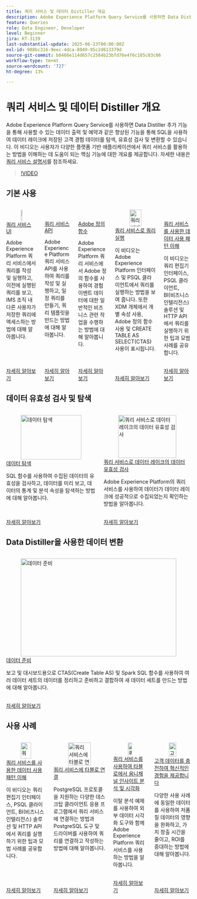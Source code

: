 ```yaml
---
title: 쿼리 서비스 및 데이터 Distiller 개요
description: Adobe Experience Platform Query Service를 사용하면 Data Distiller 추가 기능을 통해 사용할 수 있는 데이터 출력 및 예약과 같은 향상된 기능을 통해 SQL을 사용하여 데이터 레이크에 저장된 고객 경험 데이터를 탐색, 유효성 검사 및 변환할 수 있습니다. 이 비디오는 사용자가 다양한 플랫폼 기반 애플리케이션에서 쿼리 서비스를 활용하는 방법을 이해하는 데 도움이 되는 핵심 기능에 대한 개요를 제공합니다.
feature: Queries
role: Data Engineer, Developer
level: Beginner
jira: KT-3139
last-substantial-update: 2025-06-23T00:00:00Z
exl-id: 988bc316-9eec-4dca-8049-95c2d613379d
source-git-commit: b0466e114d657c2584b23bfd76e4f6c185c83c06
workflow-type: tm+mt
source-wordcount: '727'
ht-degree: 13%

---
```


# 쿼리 서비스 및 데이터 Distiller 개요

Adobe Experience Platform Query Service를 사용하면 Data Distiller 추가 기능을 통해 사용할 수 있는 데이터 출력 및 예약과 같은 향상된 기능을 통해 SQL을 사용하여 데이터 레이크에 저장된 고객 경험 데이터를 탐색, 유효성 검사 및 변환할 수 있습니다. 이 비디오는 사용자가 다양한 플랫폼 기반 애플리케이션에서 쿼리 서비스를 활용하는 방법을 이해하는 데 도움이 되는 핵심 기능에 대한 개요를 제공합니다. 자세한 내용은 [쿼리 서비스 설명서](https://experienceleague.adobe.com/ko/docs/experience-platform/query/home)를 참조하세요.

>[!VIDEO](https://video.tv.adobe.com/v/29795?learn=on&enablevpops)

## 기본 사용

<!-- CARDS
* query-service-ui.md
* query-service-api.md
* adobe-defined-functions.md
* run-queries.md
* understanding-data-usage-patterns-with-query-service.md
-->
<!-- START CARDS HTML - DO NOT MODIFY BY HAND -->
<div class="columns">
    <div class="column is-half-tablet is-half-desktop is-one-third-widescreen" aria-label="Query Service UI">
        <div class="card" style="height: 100%; display: flex; flex-direction: column; height: 100%;">
            <div class="card-image">
                <figure class="image x-is-16by9">
                    <a href="query-service-ui.md" title="쿼리 서비스 UI" target="_blank" rel="referrer">
                        <img class="is-bordered-r-small" src="https://video.tv.adobe.com/v/333403?format=jpeg&nocache=1740415310696" alt="쿼리 서비스 UI"
                             style="width: 100%; aspect-ratio: 16 / 9; object-fit: cover; overflow: hidden; display: block; margin: auto;">
                    </a>
                </figure>
            </div>
            <div class="card-content is-padded-small" style="display: flex; flex-direction: column; flex-grow: 1; justify-content: space-between;">
                <div class="top-card-content">
                    <p class="headline is-size-6 has-text-weight-bold">
                        <a href="query-service-ui.md" target="_blank" rel="referrer" title="쿼리 서비스 UI">쿼리 서비스 UI</a>
                    </p>
                    <p class="is-size-6">Adobe Experience Platform 쿼리 서비스에서 쿼리를 작성 및 실행하고, 이전에 실행된 쿼리를 보고, IMS 조직 내 다른 사용자가 저장한 쿼리에 액세스하는 방법에 대해 알아봅니다.</p>
                </div>
                <a href="query-service-ui.md" target="_blank" rel="referrer" class="spectrum-Button spectrum-Button--outline spectrum-Button--primary spectrum-Button--sizeM" style="align-self: flex-start; margin-top: 1rem;">
                    <span class="spectrum-Button-label has-no-wrap has-text-weight-bold">자세히 알아보기</span>
                </a>
            </div>
        </div>
    </div>
    <div class="column is-half-tablet is-half-desktop is-one-third-widescreen" aria-label="Query Service API">
        <div class="card" style="height: 100%; display: flex; flex-direction: column; height: 100%;">
            <div class="card-image">
                <figure class="image x-is-16by9">
                    <a href="query-service-api.md" title="쿼리 서비스 API" target="_blank" rel="referrer">
                        <img class="is-bordered-r-small" src="https://video.tv.adobe.com/v/333700?format=jpeg&nocache=1740415310716" alt="쿼리 서비스 API"
                             style="width: 100%; aspect-ratio: 16 / 9; object-fit: cover; overflow: hidden; display: block; margin: auto;">
                    </a>
                </figure>
            </div>
            <div class="card-content is-padded-small" style="display: flex; flex-direction: column; flex-grow: 1; justify-content: space-between;">
                <div class="top-card-content">
                    <p class="headline is-size-6 has-text-weight-bold">
                        <a href="query-service-api.md" target="_blank" rel="referrer" title="쿼리 서비스 API">쿼리 서비스 API</a>
                    </p>
                    <p class="is-size-6">Adobe Experience Platform 쿼리 서비스 API를 사용하여 쿼리를 작성 및 실행하고, 일정 쿼리를 만들기, 쿼리 템플릿을 만드는 방법에 대해 알아봅니다.</p>
                </div>
                <a href="query-service-api.md" target="_blank" rel="referrer" class="spectrum-Button spectrum-Button--outline spectrum-Button--primary spectrum-Button--sizeM" style="align-self: flex-start; margin-top: 1rem;">
                    <span class="spectrum-Button-label has-no-wrap has-text-weight-bold">자세히 알아보기</span>
                </a>
            </div>
        </div>
    </div>
    <div class="column is-half-tablet is-half-desktop is-one-third-widescreen" aria-label="Adobe Defined Functions">
        <div class="card" style="height: 100%; display: flex; flex-direction: column; height: 100%;">
            <div class="card-image">
                <figure class="image x-is-16by9">
                    <a href="adobe-defined-functions.md" title="Adobe 정의 함수" target="_blank" rel="referrer">
                        <img class="is-bordered-r-small" src="https://video.tv.adobe.com/v/333701?format=jpeg&nocache=1740415310668" alt="Adobe 정의 함수"
                             style="width: 100%; aspect-ratio: 16 / 9; object-fit: cover; overflow: hidden; display: block; margin: auto;">
                    </a>
                </figure>
            </div>
            <div class="card-content is-padded-small" style="display: flex; flex-direction: column; flex-grow: 1; justify-content: space-between;">
                <div class="top-card-content">
                    <p class="headline is-size-6 has-text-weight-bold">
                        <a href="adobe-defined-functions.md" target="_blank" rel="referrer" title="Adobe 정의 함수">Adobe 정의 함수</a>
                    </p>
                    <p class="is-size-6">Adobe Experience Platform 쿼리 서비스에서 Adobe 정의 함수를 사용하여 경험 이벤트 데이터에 대한 일반적인 비즈니스 관련 작업을 수행하는 방법에 대해 알아봅니다.</p>
                </div>
                <a href="adobe-defined-functions.md" target="_blank" rel="referrer" class="spectrum-Button spectrum-Button--outline spectrum-Button--primary spectrum-Button--sizeM" style="align-self: flex-start; margin-top: 1rem;">
                    <span class="spectrum-Button-label has-no-wrap has-text-weight-bold">자세히 알아보기</span>
                </a>
            </div>
        </div>
    </div>
    <div class="column is-half-tablet is-half-desktop is-one-third-widescreen" aria-label="Run Queries with Query Service">
        <div class="card" style="height: 100%; display: flex; flex-direction: column; height: 100%;">
            <div class="card-image">
                <figure class="image x-is-16by9">
                    <a href="run-queries.md" title="쿼리 서비스로 쿼리 실행" target="_blank" rel="referrer">
                        <img class="is-bordered-r-small" src="https://video.tv.adobe.com/v/29796?format=jpeg&nocache=1740415310683" alt="쿼리 서비스로 쿼리 실행"
                             style="width: 100%; aspect-ratio: 16 / 9; object-fit: cover; overflow: hidden; display: block; margin: auto;">
                    </a>
                </figure>
            </div>
            <div class="card-content is-padded-small" style="display: flex; flex-direction: column; flex-grow: 1; justify-content: space-between;">
                <div class="top-card-content">
                    <p class="headline is-size-6 has-text-weight-bold">
                        <a href="run-queries.md" target="_blank" rel="referrer" title="쿼리 서비스로 쿼리 실행">쿼리 서비스로 쿼리 실행</a>
                    </p>
                    <p class="is-size-6">이 비디오는 Adobe Experience Platform 인터페이스 및 PSQL 클라이언트에서 쿼리를 실행하는 방법을 보여 줍니다. 또한 XDM 개체에서 개별 속성 사용, Adobe 정의 함수 사용 및 CREATE TABLE AS SELECT(CTAS) 사용이 표시됩니다.</p>
                </div>
                <a href="run-queries.md" target="_blank" rel="referrer" class="spectrum-Button spectrum-Button--outline spectrum-Button--primary spectrum-Button--sizeM" style="align-self: flex-start; margin-top: 1rem;">
                    <span class="spectrum-Button-label has-no-wrap has-text-weight-bold">자세히 알아보기</span>
                </a>
            </div>
        </div>
    </div>
    <div class="column is-half-tablet is-half-desktop is-one-third-widescreen" aria-label="Understanding Data Usage Patterns with Query Service">
        <div class="card" style="height: 100%; display: flex; flex-direction: column; height: 100%;">
            <div class="card-image">
                <figure class="image x-is-16by9">
                    <a href="understanding-data-usage-patterns-with-query-service.md" title="쿼리 서비스를 통한 데이터 사용 패턴 이해" target="_blank" rel="referrer">
                        <img class="is-bordered-r-small" src="https://video.tv.adobe.com/v/29811?format=jpeg&nocache=1740415310706" alt="쿼리 서비스를 통한 데이터 사용 패턴 이해"
                             style="width: 100%; aspect-ratio: 16 / 9; object-fit: cover; overflow: hidden; display: block; margin: auto;">
                    </a>
                </figure>
            </div>
            <div class="card-content is-padded-small" style="display: flex; flex-direction: column; flex-grow: 1; justify-content: space-between;">
                <div class="top-card-content">
                    <p class="headline is-size-6 has-text-weight-bold">
                        <a href="understanding-data-usage-patterns-with-query-service.md" target="_blank" rel="referrer" title="쿼리 서비스를 통한 데이터 사용 패턴 이해">쿼리 서비스를 사용한 데이터 사용 패턴 이해</a>
                    </p>
                    <p class="is-size-6">이 비디오는 쿼리 편집기 인터페이스, PSQL 클라이언트, BI(비즈니스 인텔리전스) 솔루션 및 HTTP API에서 쿼리를 실행하기 위한 팁과 모범 사례를 공유합니다.</p>
                </div>
                <a href="understanding-data-usage-patterns-with-query-service.md" target="_blank" rel="referrer" class="spectrum-Button spectrum-Button--outline spectrum-Button--primary spectrum-Button--sizeM" style="align-self: flex-start; margin-top: 1rem;">
                    <span class="spectrum-Button-label has-no-wrap has-text-weight-bold">자세히 알아보기</span>
                </a>
            </div>
        </div>
    </div>
</div>
<!-- END CARDS HTML - DO NOT MODIFY BY HAND -->

## 데이터 유효성 검사 및 탐색

<!-- CARDS
* explore-data.md
* validate-data-in-the-datalake.md
* 
-->
<!-- START CARDS HTML - DO NOT MODIFY BY HAND -->
<div class="columns">
    <div class="column is-half-tablet is-half-desktop is-one-third-widescreen" aria-label="Explore data">
        <div class="card" style="height: 100%; display: flex; flex-direction: column; height: 100%;">
            <div class="card-image">
                <figure class="image x-is-16by9">
                    <a href="explore-data.md" title="데이터 탐색" target="_blank" rel="referrer">
                        <img class="is-bordered-r-small" src="https://video.tv.adobe.com/v/333415?format=jpeg&nocache=1740415312087" alt="데이터 탐색"
                             style="width: 100%; aspect-ratio: 16 / 9; object-fit: cover; overflow: hidden; display: block; margin: auto;">
                    </a>
                </figure>
            </div>
            <div class="card-content is-padded-small" style="display: flex; flex-direction: column; flex-grow: 1; justify-content: space-between;">
                <div class="top-card-content">
                    <p class="headline is-size-6 has-text-weight-bold">
                        <a href="explore-data.md" target="_blank" rel="referrer" title="데이터 탐색">데이터 탐색</a>
                    </p>
                    <p class="is-size-6">SQL 함수를 사용하여 수집된 데이터의 유효성을 검사하고, 데이터를 미리 보고, 데이터의 통계 및 분석 속성을 탐색하는 방법에 대해 알아봅니다.</p>
                </div>
                <a href="explore-data.md" target="_blank" rel="referrer" class="spectrum-Button spectrum-Button--outline spectrum-Button--primary spectrum-Button--sizeM" style="align-self: flex-start; margin-top: 1rem;">
                    <span class="spectrum-Button-label has-no-wrap has-text-weight-bold">자세히 알아보기</span>
                </a>
            </div>
        </div>
    </div>
    <div class="column is-half-tablet is-half-desktop is-one-third-widescreen" aria-label="Validate data in the datalake with Query Service">
        <div class="card" style="height: 100%; display: flex; flex-direction: column; height: 100%;">
            <div class="card-image">
                <figure class="image x-is-16by9">
                    <a href="validate-data-in-the-datalake.md" title="쿼리 서비스로 데이터 레이크의 데이터 유효성 검사" target="_blank" rel="referrer">
                        <img class="is-bordered-r-small" src="https://video.tv.adobe.com/v/3416130?format=jpeg&nocache=1740415312076" alt="쿼리 서비스로 데이터 레이크의 데이터 유효성 검사"
                             style="width: 100%; aspect-ratio: 16 / 9; object-fit: cover; overflow: hidden; display: block; margin: auto;">
                    </a>
                </figure>
            </div>
            <div class="card-content is-padded-small" style="display: flex; flex-direction: column; flex-grow: 1; justify-content: space-between;">
                <div class="top-card-content">
                    <p class="headline is-size-6 has-text-weight-bold">
                        <a href="validate-data-in-the-datalake.md" target="_blank" rel="referrer" title="쿼리 서비스로 데이터 레이크의 데이터 유효성 검사">쿼리 서비스로 데이터 레이크의 데이터 유효성 검사</a>
                    </p>
                    <p class="is-size-6">Adobe Experience Platform의 쿼리 서비스를 사용하여 데이터가 데이터 레이크에 성공적으로 수집되었는지 확인하는 방법을 알아봅니다.</p>
                </div>
                <a href="validate-data-in-the-datalake.md" target="_blank" rel="referrer" class="spectrum-Button spectrum-Button--outline spectrum-Button--primary spectrum-Button--sizeM" style="align-self: flex-start; margin-top: 1rem;">
                    <span class="spectrum-Button-label has-no-wrap has-text-weight-bold">자세히 알아보기</span>
                </a>
            </div>
        </div>
    </div>
</div>
<!-- END CARDS HTML - DO NOT MODIFY BY HAND -->

## Data Distiller을 사용한 데이터 변환

<!-- CARDS
* 
* prepare-data.md
* 
-->
<!-- START CARDS HTML - DO NOT MODIFY BY HAND -->
<div class="columns">
    <div class="column is-half-tablet is-half-desktop is-one-third-widescreen" aria-label="Prepare data">
        <div class="card" style="height: 100%; display: flex; flex-direction: column; height: 100%;">
            <div class="card-image">
                <figure class="image x-is-16by9">
                    <a href="prepare-data.md" title="데이터 준비" target="_blank" rel="referrer">
                        <img class="is-bordered-r-small" src="https://video.tv.adobe.com/v/333699?format=jpeg&nocache=1740415313086" alt="데이터 준비"
                             style="width: 100%; aspect-ratio: 16 / 9; object-fit: cover; overflow: hidden; display: block; margin: auto;">
                    </a>
                </figure>
            </div>
            <div class="card-content is-padded-small" style="display: flex; flex-direction: column; flex-grow: 1; justify-content: space-between;">
                <div class="top-card-content">
                    <p class="headline is-size-6 has-text-weight-bold">
                        <a href="prepare-data.md" target="_blank" rel="referrer" title="데이터 준비">데이터 준비</a>
                    </p>
                    <p class="is-size-6">보고 및 대시보드용으로 CTAS(Create Table AS) 및 Spark SQL 함수를 사용하여 여러 데이터 세트의 데이터를 정리하고 준비하고 결합하여 새 데이터 세트를 만드는 방법에 대해 알아봅니다.</p>
                </div>
                <a href="prepare-data.md" target="_blank" rel="referrer" class="spectrum-Button spectrum-Button--outline spectrum-Button--primary spectrum-Button--sizeM" style="align-self: flex-start; margin-top: 1rem;">
                    <span class="spectrum-Button-label has-no-wrap has-text-weight-bold">자세히 알아보기</span>
                </a>
            </div>
        </div>
    </div>
</div>
<!-- END CARDS HTML - DO NOT MODIFY BY HAND -->

## 사용 사례

<!-- CARDS
* understanding-data-usage-patterns-with-query-service.md
* psql-client-tableau.md
* analyze-and-visualize.md
* recharge-your-customer-data.md
-->
<!-- START CARDS HTML - DO NOT MODIFY BY HAND -->
<div class="columns">
    <div class="column is-half-tablet is-half-desktop is-one-third-widescreen" aria-label="Understanding Data Usage Patterns with Query Service">
        <div class="card" style="height: 100%; display: flex; flex-direction: column; height: 100%;">
            <div class="card-image">
                <figure class="image x-is-16by9">
                    <a href="understanding-data-usage-patterns-with-query-service.md" title="쿼리 서비스를 통한 데이터 사용 패턴 이해" target="_blank" rel="referrer">
                        <img class="is-bordered-r-small" src="https://video.tv.adobe.com/v/29811?format=jpeg&nocache=1740415313190" alt="쿼리 서비스를 통한 데이터 사용 패턴 이해"
                             style="width: 100%; aspect-ratio: 16 / 9; object-fit: cover; overflow: hidden; display: block; margin: auto;">
                    </a>
                </figure>
            </div>
            <div class="card-content is-padded-small" style="display: flex; flex-direction: column; flex-grow: 1; justify-content: space-between;">
                <div class="top-card-content">
                    <p class="headline is-size-6 has-text-weight-bold">
                        <a href="understanding-data-usage-patterns-with-query-service.md" target="_blank" rel="referrer" title="쿼리 서비스를 통한 데이터 사용 패턴 이해">쿼리 서비스를 사용한 데이터 사용 패턴 이해</a>
                    </p>
                    <p class="is-size-6">이 비디오는 쿼리 편집기 인터페이스, PSQL 클라이언트, BI(비즈니스 인텔리전스) 솔루션 및 HTTP API에서 쿼리를 실행하기 위한 팁과 모범 사례를 공유합니다.</p>
                </div>
                <a href="understanding-data-usage-patterns-with-query-service.md" target="_blank" rel="referrer" class="spectrum-Button spectrum-Button--outline spectrum-Button--primary spectrum-Button--sizeM" style="align-self: flex-start; margin-top: 1rem;">
                    <span class="spectrum-Button-label has-no-wrap has-text-weight-bold">자세히 알아보기</span>
                </a>
            </div>
        </div>
    </div>
    <div class="column is-half-tablet is-half-desktop is-one-third-widescreen" aria-label="Connect Tableau to Query Service">
        <div class="card" style="height: 100%; display: flex; flex-direction: column; height: 100%;">
            <div class="card-image">
                <figure class="image x-is-16by9">
                    <a href="psql-client-tableau.md" title="쿼리 서비스에 타블로 연결" target="_blank" rel="referrer">
                        <img class="is-bordered-r-small" src="https://video.tv.adobe.com/v/333702?format=jpeg&nocache=1740415313229" alt="쿼리 서비스에 타블로 연결"
                             style="width: 100%; aspect-ratio: 16 / 9; object-fit: cover; overflow: hidden; display: block; margin: auto;">
                    </a>
                </figure>
            </div>
            <div class="card-content is-padded-small" style="display: flex; flex-direction: column; flex-grow: 1; justify-content: space-between;">
                <div class="top-card-content">
                    <p class="headline is-size-6 has-text-weight-bold">
                        <a href="psql-client-tableau.md" target="_blank" rel="referrer" title="쿼리 서비스에 타블로 연결">쿼리 서비스에 타블로 연결</a>
                    </p>
                    <p class="is-size-6">PostgreSQL 프로토콜을 지원하는 다양한 데스크탑 클라이언트 응용 프로그램에서 쿼리 서비스에 연결하는 방법과 PostgreSQL 도구 및 드라이버를 사용하여 쿼리를 연결하고 작성하는 방법에 대해 알아봅니다.</p>
                </div>
                <a href="psql-client-tableau.md" target="_blank" rel="referrer" class="spectrum-Button spectrum-Button--outline spectrum-Button--primary spectrum-Button--sizeM" style="align-self: flex-start; margin-top: 1rem;">
                    <span class="spectrum-Button-label has-no-wrap has-text-weight-bold">자세히 알아보기</span>
                </a>
            </div>
        </div>
    </div>
    <div class="column is-half-tablet is-half-desktop is-one-third-widescreen" aria-label="Analyze and visualize omni-channel insights in Tableau using Query Service">
        <div class="card" style="height: 100%; display: flex; flex-direction: column; height: 100%;">
            <div class="card-image">
                <figure class="image x-is-16by9">
                    <a href="analyze-and-visualize.md" title="쿼리 서비스를 사용하여 타블로에서 옴니채널 인사이트 분석 및 시각화" target="_blank" rel="referrer">
                        <img class="is-bordered-r-small" src="https://video.tv.adobe.com/v/342115?format=jpeg&nocache=1740415313204" alt="쿼리 서비스를 사용하여 타블로에서 옴니채널 인사이트 분석 및 시각화"
                             style="width: 100%; aspect-ratio: 16 / 9; object-fit: cover; overflow: hidden; display: block; margin: auto;">
                    </a>
                </figure>
            </div>
            <div class="card-content is-padded-small" style="display: flex; flex-direction: column; flex-grow: 1; justify-content: space-between;">
                <div class="top-card-content">
                    <p class="headline is-size-6 has-text-weight-bold">
                        <a href="analyze-and-visualize.md" target="_blank" rel="referrer" title="쿼리 서비스를 사용하여 타블로에서 옴니채널 인사이트 분석 및 시각화">쿼리 서비스를 사용하여 타블로에서 옴니채널 인사이트 분석 및 시각화</a>
                    </p>
                    <p class="is-size-6">이탈 분석 예제를 사용하여 외부 데이터 시각화 도구와 함께 Adobe Experience Platform 쿼리 서비스를 사용하는 방법을 알아봅니다.</p>
                </div>
                <a href="analyze-and-visualize.md" target="_blank" rel="referrer" class="spectrum-Button spectrum-Button--outline spectrum-Button--primary spectrum-Button--sizeM" style="align-self: flex-start; margin-top: 1rem;">
                    <span class="spectrum-Button-label has-no-wrap has-text-weight-bold">자세히 알아보기</span>
                </a>
            </div>
        </div>
    </div>
    <div class="column is-half-tablet is-half-desktop is-one-third-widescreen" aria-label="Recharge your customer data to deliver electrifying experiences">
        <div class="card" style="height: 100%; display: flex; flex-direction: column; height: 100%;">
            <div class="card-image">
                <figure class="image x-is-16by9">
                    <a href="recharge-your-customer-data.md" title="고객 데이터를 재충전하여 혁신적인 경험 제공" target="_blank" rel="referrer">
                        <img class="is-bordered-r-small" src="https://video.tv.adobe.com/v/342533?format=jpeg&nocache=1740415313218" alt="고객 데이터를 재충전하여 혁신적인 경험 제공"
                             style="width: 100%; aspect-ratio: 16 / 9; object-fit: cover; overflow: hidden; display: block; margin: auto;">
                    </a>
                </figure>
            </div>
            <div class="card-content is-padded-small" style="display: flex; flex-direction: column; flex-grow: 1; justify-content: space-between;">
                <div class="top-card-content">
                    <p class="headline is-size-6 has-text-weight-bold">
                        <a href="recharge-your-customer-data.md" target="_blank" rel="referrer" title="고객 데이터를 재충전하여 혁신적인 경험 제공">고객 데이터를 충전하여 혁신적인 경험을 제공합니다</a>
                    </p>
                    <p class="is-size-6">다양한 사용 사례에 동일한 데이터를 사용하여 저품질 데이터의 영향을 완화하고, 가치 창출 시간을 줄이고, ROI를 증대하는 방법에 대해 알아봅니다.</p>
                </div>
                <a href="recharge-your-customer-data.md" target="_blank" rel="referrer" class="spectrum-Button spectrum-Button--outline spectrum-Button--primary spectrum-Button--sizeM" style="align-self: flex-start; margin-top: 1rem;">
                    <span class="spectrum-Button-label has-no-wrap has-text-weight-bold">자세히 알아보기</span>
                </a>
            </div>
        </div>
    </div>
</div>
<!-- END CARDS HTML - DO NOT MODIFY BY HAND -->
